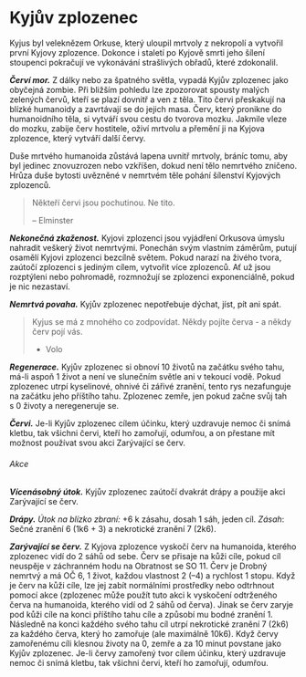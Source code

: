 # Kyjův zplozenec
Kyjus byl veleknězem Orkuse, který uloupil mrtvoly z nekropolí a vytvořil první Kyjovy zplozence. Dokonce i staletí po Kyjově smrti jeho šílení stoupenci pokračují ve vykonávání strašlivých obřadů, které zdokonalil.

***Červí mor.*** Z dálky nebo za špatného světla, vypadá Kyjův zplozenec jako obyčejná zombie. Při bližším pohledu lze zpozorovat spousty malých zelených červů, kteří se plazí dovnitř a ven z těla. Tito červi přeskakují na blízké humanoidy a zavrtávají se do jejich masa. Červ, který pronikne do humanoidního těla, si vytváří svou cestu do tvorova mozku. Jakmile vleze do mozku, zabije červ hostitele, oživí mrtvolu a přemění ji na Kyjova zplozence, který vytváří další červy.

Duše mrtvého humanoida zůstává lapena uvnitř mrtvoly, bráníc tomu, aby byl jedinec znovuzrozen nebo vzkříšen, dokud není tělo nemrtvého zničeno. Hrůza duše bytosti uvězněné v nemrtvém těle pohání šílenství Kyjových zplozenců.

> Někteří červi jsou pochutinou. Ne tito.
> 
> – Elminster

***Nekonečná zkaženost.*** Kyjovi zplozenci jsou vyjádření Orkusova úmyslu nahradit veškerý život nemrtvými. Ponechán svým vlastním záměrům, putují osamělí Kyjovi zplozenci bezcílně světem. Pokud narazí na živého tvora, zaútočí zplozenci s jediným cílem, vytvořit více zplozenců. Ať už jsou rozptýleni nebo pohromadě, rozmnožují se zplozenci exponenciálně, pokud je nic nezastaví.

***Nemrtvá povaha.*** Kyjův zplozenec nepotřebuje dýchat, jíst, pít ani spát.

> Kyjus se má z mnohého co
> zodpovídat. Někdy pojíte
> červa - a někdy červ pojí vás.
> 
> - Volo

<Monster 
    title="Kyjův zplozenec"
    subtitle="Střední nemrtvý, chaotické zlo"
    armor-class="10"
    hit-points="76 (9k8 + 36)"
    speed="6 sáhů"
    str="16 (+3)"
    dex="11 (+0)"
    con="18 (+4)"
    int="5 (–3)"
    wis="7 (–2)"
    cha="3 (–4)"
    saving-thros="Mdr +1"
    skills=""
    damage-vulnerabilities=""
    damage-resistance=""
    damage-immunities="jedová"
    condition-immunities="otrávený, únava"
    senses="vidění ve tmě 12 sáhů, pasivní Vnímání 8"
    languages="rozumí všem jazykům, které znal za života, ale neumí mluvit"
    challenge="5 (1 800 ZK)"
    >

***Regenerace.*** Kyjův zplozenec si obnoví 10 životů na začátku svého tahu, má-li aspoň 1 život a není ve slunečním světle ani v tekoucí vodě. Pokud zplozenec utrpí kyselinové, ohnivé či zářivé zranění, tento rys nezafunguje na začátku jeho příštího tahu. Zplozenec zemře, jen pokud začne svůj tah s 0 životy a neregeneruje se.

***Červi.*** Je-li Kyjův zplozenec cílem účinku, který uzdravuje nemoc či snímá kletbu, tak všichni červi, kteří ho zamořují, odumřou, a on přestane mít možnost používat svou akci Zarývající se červ.
    
###### Akce

***Vícenásobný útok.*** Kyjův zplozenec zaútočí dvakrát drápy a použije akci Zarývající se červ.

***Drápy.*** *Útok na blízko zbraní:* +6 k zásahu, dosah 1 sáh, jeden cíl. *Zásah*: Sečné zranění 6 (1k6 + 3) a nekrotické zranění 7 (2k6).

***Zarývající se červ.*** Z Kyjova zplozence vyskočí červ na humanoida, kterého zplozenec vidí do 2 sáhů od sebe. Červ se přisaje na kůži cíle, pokud cíl neuspěje v záchranném hodu na Obratnost se SO 11. Červ je Drobný nemrtvý a má OČ 6, 1 život, každou vlastnost 2 (–4) a rychlost 1 stopu. Když je červ na kůži cíle, lze jej zabít normálními prostředky nebo odtrhnout pomocí akce (zplozenec může použít tuto akci k vyskočení odtrženého červa na humanoida, kterého vidí od 2 sáhů od červa). Jinak se červ zaryje pod kůži cíle na konci příštího tahu cíle a způsobí mu bodné zranění 1. Následně na konci každého svého tahu cíl utrpí nekrotické zranění 7 (2k6) za každého červa, který ho zamořuje (ale maximálně 10k6). Když červy zamořenému cíli klesnou životy na 0, zemře a za 10 minut povstane jako Kyjův zplozenec. Je-li červy zamořený tvor cílem účinku, který uzdravuje nemoc či snímá kletbu, tak všichni červi, kteří ho zamořují, odumřou.
    
</Monster>

